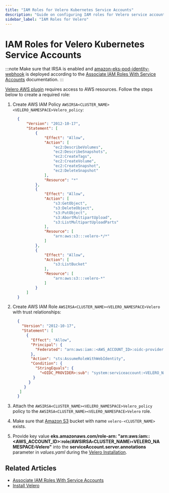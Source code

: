 ```yaml
---
title: "IAM Roles for Velero Kubernetes Service Accounts"
description: "Guide on configuring IAM roles for Velero service accounts in AWS EKS, enabling Velero to access AWS resources for backup and recovery operations."
sidebar_label: "IAM Roles for Velero"
---
```

<!-- markdownlint-disable MD025 -->

# IAM Roles for Velero Kubernetes Service Accounts

<head>
  <link rel="canonical" href="https://docs.kuberocketci.io/docs/operator-guide/disaster-recovery/velero-irsa" />
</head>

:::note
  Make sure that IRSA is enabled and [amazon-eks-pod-identity-webhook](https://github.com/aws/amazon-eks-pod-identity-webhook/tree/master) is deployed according to the [Associate IAM Roles With Service Accounts](../infrastructure-providers/aws/enable-irsa.md) documentation.
:::

[Velero AWS plugin](https://github.com/vmware-tanzu/velero-plugin-for-aws) requires access to AWS resources. Follow the steps below to create a required role:

1. Create AWS IAM Policy `AWSIRSA<CLUSTER_NAME><VELERO_NAMESPACE>Velero_policy`:

    ```json
      {
          "Version": "2012-10-17",
          "Statement": [
              {
                  "Effect": "Allow",
                  "Action": [
                      "ec2:DescribeVolumes",
                      "ec2:DescribeSnapshots",
                      "ec2:CreateTags",
                      "ec2:CreateVolume",
                      "ec2:CreateSnapshot",
                      "ec2:DeleteSnapshot"
                  ],
                  "Resource": "*"
              },
              {
                  "Effect": "Allow",
                  "Action": [
                      "s3:GetObject",
                      "s3:DeleteObject",
                      "s3:PutObject",
                      "s3:AbortMultipartUpload",
                      "s3:ListMultipartUploadParts"
                  ],
                  "Resource": [
                      "arn:aws:s3:::velero-*/*"
                  ]
              },
              {
                  "Effect": "Allow",
                  "Action": [
                      "s3:ListBucket"
                  ],
                  "Resource": [
                      "arn:aws:s3:::velero-*"
                  ]
              }
          ]
      }
    ```

2. Create AWS IAM Role `AWSIRSA<CLUSTER_NAME><VELERO_NAMESPACE>Velero` with trust relationships:

    ```json
      {
        "Version": "2012-10-17",
        "Statement": [
          {
            "Effect": "Allow",
            "Principal": {
              "Federated": "arn:aws:iam::<AWS_ACCOUNT_ID>:oidc-provider/<OIDC_PROVIDER>"
            },
            "Action": "sts:AssumeRoleWithWebIdentity",
            "Condition": {
              "StringEquals": {
                "<OIDC_PROVIDER>:sub": "system:serviceaccount:<VELERO_NAMESPACE>:edp-velero"
             }
           }
         }
       ]
      }
    ```

3. Attach the `AWSIRSA<CLUSTER_NAME><VELERO_NAMESPACE>Velero_policy` policy to the `AWSIRSA<CLUSTER_NAME><VELERO_NAMESPACE>Velero` role.

4. Make sure that [Amazon S3](https://aws.amazon.com/s3/) bucket with name `velero-<CLUSTER_NAME>` exists.

5. Provide key value **eks.amazonaws.com/role-arn: "arn:aws:iam::\<AWS_ACCOUNT_ID\>:role/AWSIRSA‹CLUSTER_NAME›‹VELERO_NAMESPACE›Velero"** into the **serviceAccount.server.annotations** parameter in _values.yaml_ during the [Velero Installation](install-velero.md#installation).

## Related Articles

* [Associate IAM Roles With Service Accounts](../infrastructure-providers/aws/enable-irsa.md)
* [Install Velero](install-velero.md)
